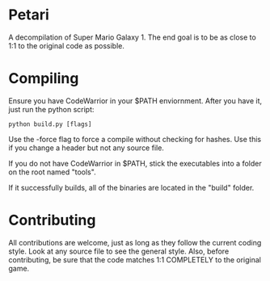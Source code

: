 # Petari
A decompilation of Super Mario Galaxy 1. The end goal is to be as close to 1:1 to the original code as possible.

# Compiling
Ensure you have CodeWarrior in your $PATH enviornment. After you have it, just run the python script:

```
python build.py [flags]
```

Use the -force flag to force a compile without checking for hashes. Use this if you change a header but not any source file.

If you do not have CodeWarrior in $PATH, stick the executables into a folder on the root named "tools".

If it successfully builds, all of the binaries are located in the "build" folder.

# Contributing
All contributions are welcome, just as long as they follow the current coding style. Look at any source file to see the general style. Also, before contributing, be sure that the code matches 1:1 COMPLETELY to the original game.